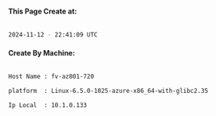 
   
#### This Page Create at:

```bash

2024-11-12 - 22:41:09 UTC

```

#### Create By Machine:

```bash

Host Name : fv-az801-720

platform  : Linux-6.5.0-1025-azure-x86_64-with-glibc2.35

Ip Local  : 10.1.0.133

```

